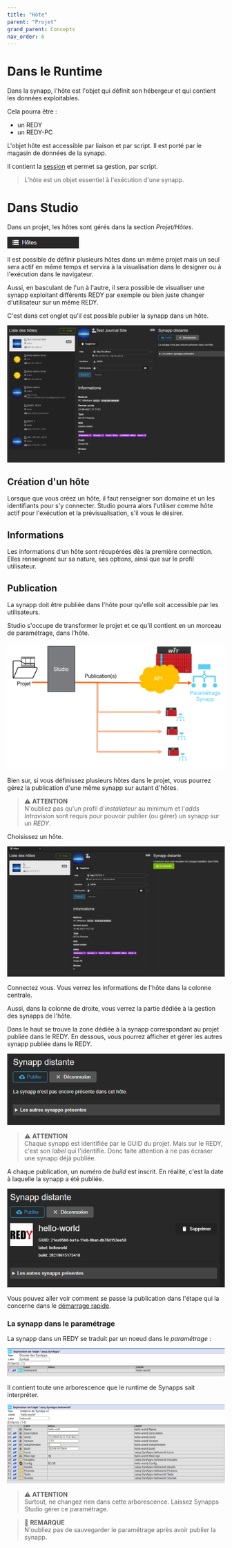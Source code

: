 ```yaml
---
title: "Hôte"
parent: "Projet"
grand_parent: Concepts
nav_order: 6
---
```


# Dans le Runtime

Dans la synapp, l'hôte est l'objet qui définit son hébergeur et qui contient les données exploitables.

Cela pourra être :

- un REDY
- un REDY-PC
<!-- - *bientôt* un serveur HighWay -->

L'objet hôte est accessible par liaison et par script. Il est porté par le magasin de données de la synapp.

Il contient la [session](../session.md) et permet sa gestion, par script.

> L'hôte est un objet essentiel à l'exécution d'une synapp.

# Dans Studio

Dans un projet, les hôtes sont gérés dans la section *Projet/Hôtes*.

![Hôtes](../../assets/hosts.png)

Il est possible de définir plusieurs hôtes dans un même projet mais un seul sera actif en même temps et servira à la visualisation dans le designer ou à l'exécution dans le navigateur.

Aussi, en basculant de l'un à l'autre, il sera possible de visualiser une synapp exploitant différents REDY par exemple ou bien juste changer d'utilisateur sur un même REDY.

C'est dans cet onglet qu'il est possible publier la synapp dans un hôte.

![Hôtes](../../assets/concepts/host-01.png)

## Création d'un hôte

Lorsque que vous créez un hôte, il faut renseigner son domaine et un les identifiants pour s'y connecter. Studio pourra alors l'utiliser comme hôte actif pour l'exécution et la prévisualisation, s'il vous le désirer.

## Informations

Les informations d'un hôte sont récupérées dès la première connection. Elles renseignent sur sa nature, ses options, ainsi que sur le profil utilisateur.

## Publication


La synapp doit être publiée dans l'hôte pour qu'elle soit accessible par les utilisateurs.

Studio s'occupe de transformer le projet et ce qu'il contient en un morceau de paramétrage, dans l'hôte.

![Hôtes](../../assets/concepts/host-02.png)

Bien sur, si vous définissez plusieurs hôtes dans le projet, vous pourrez gérez la publication d'une même synapp sur autant d'hôtes.

> ⚠️ **ATTENTION**<br> N'oubliez pas qu'un profil d'*installateur* au minimum et l'*adds Intravision* sont requis pour pouvoir publier (ou gérer) un synapp sur un *REDY*.

Choisissez un hôte.

![Hôtes](../../assets/quick-start/synapp-publish/02.png)

Connectez vous. Vous verrez les informations de l'hôte dans la colonne centrale.

Aussi, dans la colonne de droite, vous verrez la partie dédiée à la gestion des synapps de l'hôte.

Dans le haut se trouve la zone dédiée à la synapp correspondant au projet publiée dans le REDY. En dessous, vous pourrez afficher et gérer les autres synapp publiée dans le REDY.

![Hôtes](../../assets/quick-start/synapp-publish/03.png)

> ⚠️ **ATTENTION**<br> Chaque synapp est identifiée par le GUID du projet. Mais sur le REDY, c'est son *label* qui l'identifie. Donc faite attention à ne pas écraser une synapp déjà publiée.

A chaque publication, un numéro de *build* est inscrit. En réalité, c'est la date à laquelle la synapp a été publiée.

![Hôtes](../../assets/quick-start/synapp-publish/05.png)

Vous pouvez aller voir comment se passe la publication dans l'étape qui la concerne dans le [démarrage rapide](../../quick-start/synapp-publish.md).

### La synapp dans le paramétrage

La synapp dans un REDY se traduit par un noeud dans le *paramétrage* :

![Hôtes](../../assets/quick-start/synapp-publish/06.png)

Il contient toute une arborescence que le runtime de Synapps sait interpréter.

![Hôtes](../../assets/quick-start/synapp-publish/07.png)


> ⚠️ **ATTENTION**<br> Surtout, ne changez rien dans cette arborescence. Laissez Synapps Studio gérer ce paramétrage.

> 📌 **REMARQUE**<br> N'oubliez pas de sauvegarder le paramétrage après avoir publier la synapp.
